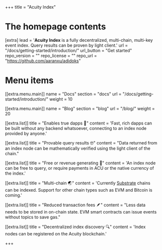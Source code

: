+++
title = "Acuity Index"


# The homepage contents
[extra]
lead = '<b>Acuity Index</b> is a fully decentralized, multi-chain, multi-key event index. Query results can be proven by light client.'
url = "/docs/getting-started/introduction/"
url_button = "Get started"
repo_version = ""
repo_license = ""
repo_url = "https://github.com/aaranxu/adidoks"

# Menu items
[[extra.menu.main]]
name = "Docs"
section = "docs"
url = "/docs/getting-started/introduction/"
weight = 10

[[extra.menu.main]]
name = "Blog"
section = "blog"
url = "/blog/"
weight = 20

[[extra.list]]
title = "Enables true dapps 🦄"
content = 'Fast, rich dapps can be built without any backend whatsoever, connecting to an index node provided by anyone.'

[[extra.list]]
title = "Provable query results 🤓"
content = "Data returned from an index node can be mathematically verified using the light client of the chain."

[[extra.list]]
title = "Free or revenue generating 🤑"
content = 'An index node can be free to query, or require payments in ACU or the native currency of the index.'

[[extra.list]]
title = "Multi-chain 🌏"
content = 'Currently <a href="https://substrate.io/" target="_blank">Substrate</a> chains can be indexed. Support for other chain types such as EVM and Bitcoin is coming.'

[[extra.list]]
title = "Reduced transaction fees 🪶"
content = "Less data needs to be stored in on-chain state. EVM smart contracts can issue events without topics to save gas."

[[extra.list]]
title = "Decentralized index discovery 🔍"
content = 'Index nodes can be registered on the Acuity blockchain.'

+++
